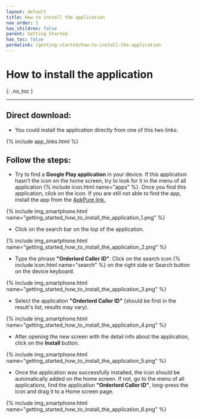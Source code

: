 ```yaml
---
layout: default
title: How to install the application
nav_order: 1
has_children: false
parent: Getting Started
has_toc: false
permalink: /getting-started/how-to-install-the-application
---
```


# How to install the application
{: .no_toc }

---

## Direct download:

- You could install the application directly from one of this two links:

{% include app_links.html %}

## Follow the steps:

- Try to find a **Google Play application** in your device. If this application hasn't the icon on the home screen, try to look for it in the menu of all application {% include icon.html name="apps" %}. Once you find this application, click on the icon. If you are still not able to find the app, install the app from the [ApkPure link.](#direct-download)

{% include img_smartphone.html name="getting_started_how_to_install_the_application_1.png" %}

- Click on the search bar on the top of the application.

{% include img_smartphone.html name="getting_started_how_to_install_the_application_2.png" %}

- Type the phrase **"Orderlord Caller ID"**. Click on the search icon {% include icon.html name="search" %} on the right side or Search button on the device keyboard.

{% include img_smartphone.html name="getting_started_how_to_install_the_application_3.png" %}

- Select the application **"Orderlord Caller ID"** (should be first in the result's list, results may vary).

{% include img_smartphone.html name="getting_started_how_to_install_the_application_4.png" %}

- After opening the new screen with the detail info about the application, click on the <span class="text-green-100">**Install**</span> button.

{% include img_smartphone.html name="getting_started_how_to_install_the_application_5.png" %}

- Once the application was successfully installed, the icon should be automatically added on the home screen. If not, go to the menu of all applications, find the application **"Orderlord Caller ID"**, long-press the icon and drag it to a Home screen page.

{% include img_smartphone.html name="getting_started_how_to_install_the_application_6.png" %}
